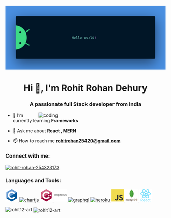  [![MasterHead](https://raw.githubusercontent.com/nuhkoca/nuhkoca/master/resources/banner.png)](https://rishavchanda.io)
<h1 align="center">Hi 👋, I'm Rohit Rohan Dehury</h1>
<h3 align="center">A passionate full Stack developer from India</h3>
<img align="right" alt="coding" width="400" src="https://cdn.dribbble.com/users/1162077/screenshots/3848914/programmer.gif"></img>

- 🌱 I’m currently learning **Frameworks**

- 💬 Ask me about **React , MERN**

- 📫 How to reach me **rohitrohan25420@gmail.com**

<h3 align="left">Connect with me:</h3>
<p align="left">
<a href="https://linkedin.com/in/rohit-rohan-254323173" target="blank"><img align="center" src="https://raw.githubusercontent.com/rahuldkjain/github-profile-readme-generator/master/src/images/icons/Social/linked-in-alt.svg" alt="rohit-rohan-254323173" height="30" width="40" /></a>
</p>

<h3 align="left">Languages and Tools:</h3>
<p align="left"> <a href="https://www.cprogramming.com/" target="_blank" rel="noreferrer"> <img src="https://raw.githubusercontent.com/devicons/devicon/master/icons/c/c-original.svg" alt="c" width="40" height="40"/> </a> <a href="https://www.chartjs.org" target="_blank" rel="noreferrer"> <img src="https://www.chartjs.org/media/logo-title.svg" alt="chartjs" width="40" height="40"/> </a> <a href="https://www.w3schools.com/cpp/" target="_blank" rel="noreferrer"> <img src="https://raw.githubusercontent.com/devicons/devicon/master/icons/cplusplus/cplusplus-original.svg" alt="cplusplus" width="40" height="40"/> </a> <a href="https://expressjs.com" target="_blank" rel="noreferrer"> <img src="https://raw.githubusercontent.com/devicons/devicon/master/icons/express/express-original-wordmark.svg" alt="express" width="40" height="40"/> </a> <a href="https://graphql.org" target="_blank" rel="noreferrer"> <img src="https://www.vectorlogo.zone/logos/graphql/graphql-icon.svg" alt="graphql" width="40" height="40"/> </a> <a href="https://heroku.com" target="_blank" rel="noreferrer"> <img src="https://www.vectorlogo.zone/logos/heroku/heroku-icon.svg" alt="heroku" width="40" height="40"/> </a> <a href="https://developer.mozilla.org/en-US/docs/Web/JavaScript" target="_blank" rel="noreferrer"> <img src="https://raw.githubusercontent.com/devicons/devicon/master/icons/javascript/javascript-original.svg" alt="javascript" width="40" height="40"/> </a> <a href="https://www.mongodb.com/" target="_blank" rel="noreferrer"> <img src="https://raw.githubusercontent.com/devicons/devicon/master/icons/mongodb/mongodb-original-wordmark.svg" alt="mongodb" width="40" height="40"/> </a> <a href="https://reactjs.org/" target="_blank" rel="noreferrer"> <img src="https://raw.githubusercontent.com/devicons/devicon/master/icons/react/react-original-wordmark.svg" alt="react" width="40" height="40"/> </a> </p>

<p><img align="left" src="https://github-readme-stats.vercel.app/api/top-langs?username=rohit12-art&show_icons=true&locale=en&layout=compact" alt="rohit12-art" /></p>

<p>&nbsp;<img align="center" src="https://github-readme-stats.vercel.app/api?username=rohit12-art&show_icons=true&locale=en" alt="rohit12-art" /></p>
